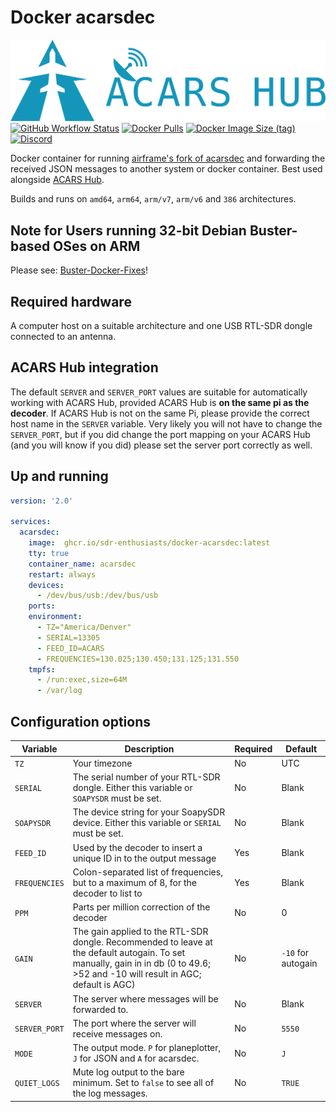 # Docker acarsdec

![Banner](https://github.com/sdr-enthusiasts/docker-acarshub/blob/16ab3757986deb7c93c08f5c7e3752f54a19629c/Logo-Sources/ACARS%20Hub.png "banner")
[![GitHub Workflow Status](https://img.shields.io/github/workflow/status/fredclausen/docker-acarshub/Deploy%20to%20Docker%20Hub)](https://github.com/sdr-enthusiasts/docker-acarshub/actions?query=workflow%3A%22Deploy+to+Docker+Hub%22)
[![Docker Pulls](https://img.shields.io/docker/pulls/fredclausen/acarshub.svg)](https://hub.docker.com/r/fredclausen/acarshub)
[![Docker Image Size (tag)](https://img.shields.io/docker/image-size/fredclausen/acarshub/latest)](https://hub.docker.com/r/fredclausen/acarshub)
[![Discord](https://img.shields.io/discord/734090820684349521)](https://discord.gg/sTf9uYF)

Docker container for running [airframe's fork of acarsdec](https://github.com/airframesio/acarsdec) and forwarding the received JSON messages to another system or docker container. Best used alongside [ACARS Hub](https://github.com/fredclausen/acarshub).

Builds and runs on `amd64`, `arm64`, `arm/v7`, `arm/v6` and `386` architectures.

## Note for Users running 32-bit Debian Buster-based OSes on ARM

Please see: [Buster-Docker-Fixes](https://github.com/fredclausen/Buster-Docker-Fixes)!

## Required hardware

A computer host on a suitable architecture and one USB RTL-SDR dongle connected to an antenna.

## ACARS Hub integration

The default `SERVER` and `SERVER_PORT` values are suitable for automatically working with ACARS Hub, provided ACARS Hub is **on the same pi as the decoder**. If ACARS Hub is not on the same Pi, please provide the correct host name in the `SERVER` variable. Very likely you will not have to change the `SERVER_PORT`, but if you did change the port mapping on your ACARS Hub (and you will know if you did) please set the server port correctly as well.

## Up and running

```yaml
version: '2.0'

services:
  acarsdec:
    image:  ghcr.io/sdr-enthusiasts/docker-acarsdec:latest
    tty: true
    container_name: acarsdec
    restart: always
    devices:
      - /dev/bus/usb:/dev/bus/usb
    ports:
    environment:
      - TZ="America/Denver"
      - SERIAL=13305
      - FEED_ID=ACARS
      - FREQUENCIES=130.025;130.450;131.125;131.550
    tmpfs:
      - /run:exec,size=64M
      - /var/log
```

## Configuration options

| Variable | Description | Required | Default |
|----------|-------------|---------|--------|
| `TZ` | Your timezone | No | UTC |
| `SERIAL` | The serial number of your RTL-SDR dongle. Either this variable or `SOAPYSDR` must be set. | No | Blank |
| `SOAPYSDR` | The device string for your SoapySDR device. Either this variable or `SERIAL` must be set. | No | Blank |
| `FEED_ID` | Used by the decoder to insert a unique ID in to the output message | Yes | Blank |
| `FREQUENCIES` | Colon-separated list of frequencies, but to a maximum of 8, for the decoder to list to | Yes | Blank |
| `PPM` | Parts per million correction of the decoder | No | 0 |
| `GAIN`| The gain applied to the RTL-SDR dongle. Recommended to leave at the default autogain. To set manually, gain in in db (0 to 49.6; >52 and -10 will result in AGC; default is AGC) | No | `-10` for autogain |
| `SERVER` | The server where messages will be forwarded to. | No | Blank |
| `SERVER_PORT` | The port where the server will receive messages on. | No | `5550` |
| `MODE` | The output mode. `P` for planeplotter, `J` for JSON and `A` for acarsdec. | No | `J` |
| `QUIET_LOGS` | Mute log output to the bare minimum. Set to `false` to see all of the log messages.| No | `TRUE` |

